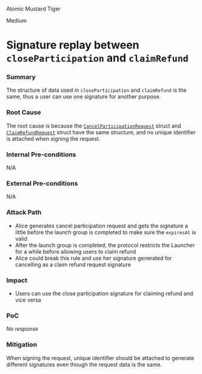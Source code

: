 Atomic Mustard Tiger

Medium

# Signature replay between `closeParticipation` and `claimRefund`

### Summary

The structure of data used in `closeParticipation` and `claimRefund` is the same, thus a user can use one signature for another purpose.

### Root Cause

The root cause is because the [`CancelParticipationRequest`](https://github.com/sherlock-audit/2025-02-rova/blob/53fb6d71d253676bfbd00926e8f217f40c62d8c5/rova-contracts/src/Types.sol#L108-L116) struct and [`ClaimRefundRequest`](https://github.com/sherlock-audit/2025-02-rova/blob/53fb6d71d253676bfbd00926e8f217f40c62d8c5/rova-contracts/src/Types.sol#L126-L134) struct have the same structure, and no unique identifier is attached when signing the request.

### Internal Pre-conditions

N/A

### External Pre-conditions

N/A

### Attack Path

- Alice generates cancel participation request and gets the signature a little before the launch group is completed to make sure the `expiresAt` is valid
- After the launch group is completed, the protocol restricts the Launcher for a while before allowing users to claim refund
- Alice could break this rule and use her signature generated for cancelling as a claim refund request signature

### Impact

- Users can use the close participation signature for claiming refund and vice versa

### PoC

_No response_

### Mitigation

When signing the request, unique identifier should be attached to generate different signatures even though the request data is the same.